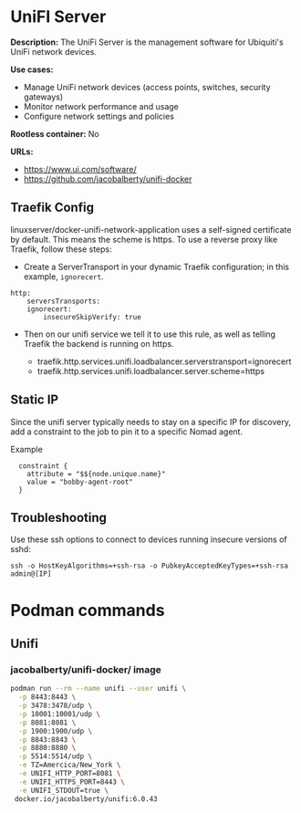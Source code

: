 # UniFI Server

**Description:** The UniFi Server is the management software for Ubiquiti's UniFi network devices.

**Use cases:**
- Manage UniFi network devices (access points, switches, security gateways)
- Monitor network performance and usage
- Configure network settings and policies

**Rootless container:** No

**URLs:** 
- https://www.ui.com/software/
- https://github.com/jacobalberty/unifi-docker

## Traefik Config

linuxserver/docker-unifi-network-application uses a self-signed certificate by default. This means the scheme is https. To use a reverse proxy like Traefik, follow these steps:

- Create a ServerTransport in your dynamic Traefik configuration; in this example, `ignorecert`.

```
http:
    serversTransports:
    ignorecert:
        insecureSkipVerify: true
```

- Then on our unifi service we tell it to use this rule, as well as telling Traefik the backend is running on https.

    - traefik.http.services.unifi.loadbalancer.serverstransport=ignorecert
    - traefik.http.services.unifi.loadbalancer.server.scheme=https

## Static IP

Since the unifi server typically needs to stay on a specific IP for discovery, add a constraint to the job to pin it to a specific Nomad agent.

Example

```
  constraint {
    attribute = "$${node.unique.name}"
    value = "bobby-agent-root"
  }
```

## Troubleshooting

Use these ssh options to connect to devices running insecure versions of sshd:

`ssh -o HostKeyAlgorithms=+ssh-rsa -o PubkeyAcceptedKeyTypes=+ssh-rsa admin@[IP]`

# Podman commands

## Unifi

### jacobalberty/unifi-docker/ image

```bash
podman run --rm --name unifi --user unifi \
  -p 8443:8443 \
  -p 3478:3478/udp \
  -p 10001:10001/udp \
  -p 8081:8081 \
  -p 1900:1900/udp \
  -p 8843:8843 \
  -p 8880:8880 \
  -p 5514:5514/udp \
  -e TZ=Amercica/New_York \
  -e UNIFI_HTTP_PORT=8081 \
  -e UNIFI_HTTPS_PORT=8443 \
  -e UNIFI_STDOUT=true \
 docker.io/jacobalberty/unifi:6.0.43
  ```